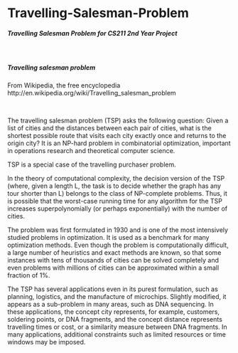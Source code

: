 Travelling-Salesman-Problem
===========================

<h5>Travelling Salesman Problem for CS211 2nd Year Project</h5>
<br>
<h5>Travelling salesman problem</h5>
<p>From Wikipedia, the free encyclopedia
	http://en.wikipedia.org/wiki/Travelling_salesman_problem</p>
<br>
<p>The travelling salesman problem (TSP) asks the following
	question: Given a list of cities and the distances between each pair of
	cities, what is the shortest possible route that visits each city
	exactly once and returns to the origin city? It is an NP-hard problem
	in combinatorial optimization, important in operations research and
	theoretical computer science.
<p>
<p>TSP is a special case of the travelling purchaser problem.</p>
<p>In the theory of computational complexity, the decision version
	of the TSP (where, given a length L, the task is to decide whether the
	graph has any tour shorter than L) belongs to the class of NP-complete
	problems. Thus, it is possible that the worst-case running time for any
	algorithm for the TSP increases superpolynomially (or perhaps
	exponentially) with the number of cities.</p>
<p>The problem was first formulated in 1930 and is one of the most
	intensively studied problems in optimization. It is used as a benchmark
	for many optimization methods. Even though the problem is
	computationally difficult, a large number of heuristics and exact
	methods are known, so that some instances with tens of thousands of
	cities can be solved completely and even problems with millions of
	cities can be approximated within a small fraction of 1%.</p>
<p>The TSP has several applications even in its purest formulation,
	such as planning, logistics, and the manufacture of microchips.
	Slightly modified, it appears as a sub-problem in many areas, such as
	DNA sequencing. In these applications, the concept city represents, for
	example, customers, soldering points, or DNA fragments, and the concept
	distance represents travelling times or cost, or a similarity measure
	between DNA fragments. In many applications, additional constraints
	such as limited resources or time windows may be imposed.</p>
